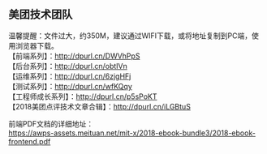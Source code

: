 <!-- toc -->  
## 美团技术团队  
温馨提醒：文件过大，约350M，建议通过WIFI下载，或将地址复制到PC端，使用浏览器下载。   
【前端系列】：http://dpurl.cn/DWVhPpS  
【后台系列】：http://dpurl.cn/obtIVn   
【运维系列】：http://dpurl.cn/6zjgHFj   
【测试系列】：http://dpurl.cn/wfKQqy   
【工程师成长系列】：http://dpurl.cn/p5sPoKT   
【2018美团点评技术文章合辑】：http://dpurl.cn/iLGBtuS    

前端PDF文档的详细地址：  
https://awps-assets.meituan.net/mit-x/2018-ebook-bundle3/2018-ebook-frontend.pdf  
<!-- endtoc -->  
